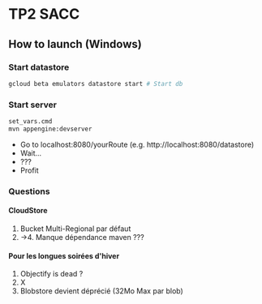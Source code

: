 # TP2 SACC

## How to launch (Windows)

### Start datastore
```bash
gcloud beta emulators datastore start # Start db
```

### Start server
```bash
set_vars.cmd
mvn appengine:devserver
```
* Go to localhost:8080/yourRoute (e.g. http://localhost:8080/datastore) 
* Wait...
* ???
* Profit

### Questions

#### CloudStore

1. Bucket Multi-Regional par défaut
2. ->4. Manque dépendance maven ???

#### Pour les longues soirées d'hiver

1. Objectify is dead ?
2. X
3. Blobstore devient déprécié (32Mo Max par blob)